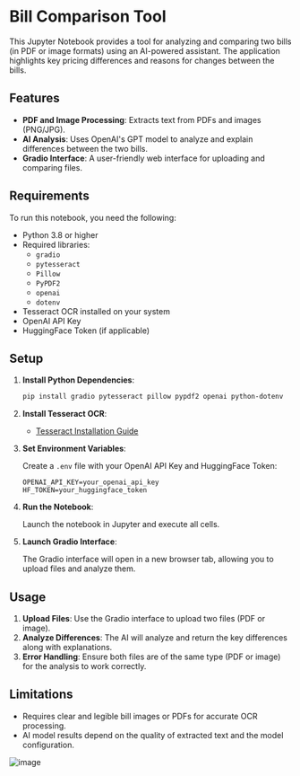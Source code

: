 # Bill Comparison Tool

This Jupyter Notebook provides a tool for analyzing and comparing two bills (in PDF or image formats) using an AI-powered assistant. The application highlights key pricing differences and reasons for changes between the bills.

## Features

- **PDF and Image Processing**: Extracts text from PDFs and images (PNG/JPG).
- **AI Analysis**: Uses OpenAI's GPT model to analyze and explain differences between the two bills.
- **Gradio Interface**: A user-friendly web interface for uploading and comparing files.

## Requirements

To run this notebook, you need the following:

- Python 3.8 or higher
- Required libraries:
  - `gradio`
  - `pytesseract`
  - `Pillow`
  - `PyPDF2`
  - `openai`
  - `dotenv`
- Tesseract OCR installed on your system
- OpenAI API Key
- HuggingFace Token (if applicable)

## Setup

1. **Install Python Dependencies**:

   ```bash
   pip install gradio pytesseract pillow pypdf2 openai python-dotenv
   ```

2. **Install Tesseract OCR**:

   - [Tesseract Installation Guide](https://github.com/tesseract-ocr/tesseract)

3. **Set Environment Variables**:

   Create a `.env` file with your OpenAI API Key and HuggingFace Token:

   ```env
   OPENAI_API_KEY=your_openai_api_key
   HF_TOKEN=your_huggingface_token
   ```

4. **Run the Notebook**:

   Launch the notebook in Jupyter and execute all cells.

5. **Launch Gradio Interface**:

   The Gradio interface will open in a new browser tab, allowing you to upload files and analyze them.

## Usage

1. **Upload Files**: Use the Gradio interface to upload two files (PDF or image).
2. **Analyze Differences**: The AI will analyze and return the key differences along with explanations.
3. **Error Handling**: Ensure both files are of the same type (PDF or image) for the analysis to work correctly.


## Limitations

- Requires clear and legible bill images or PDFs for accurate OCR processing.
- AI model results depend on the quality of extracted text and the model configuration.

![image](https://github.com/user-attachments/assets/3f664730-b7a1-4c7f-b95c-e3cd495803be)

